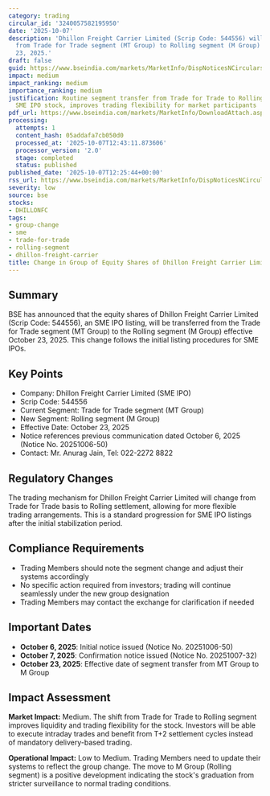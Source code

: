 ```yaml
---
category: trading
circular_id: '3240057582195950'
date: '2025-10-07'
description: 'Dhillon Freight Carrier Limited (Scrip Code: 544556) will be transferred
  from Trade for Trade segment (MT Group) to Rolling segment (M Group) effective October
  23, 2025.'
draft: false
guid: https://www.bseindia.com/markets/MarketInfo/DispNoticesNCirculars.aspx?Noticeid={6CEE084A-2D0E-4139-9212-54CC56D2A827}&noticeno=20251007-32&dt=10/07/2025&icount=32&totcount=34&flag=0
impact: medium
impact_ranking: medium
importance_ranking: medium
justification: Routine segment transfer from Trade for Trade to Rolling segment for
  SME IPO stock, improves trading flexibility for market participants
pdf_url: https://www.bseindia.com/markets/MarketInfo/DownloadAttach.aspx?id=20251007-32&attachedId=
processing:
  attempts: 1
  content_hash: 05addafa7cb050d0
  processed_at: '2025-10-07T12:43:11.873606'
  processor_version: '2.0'
  stage: completed
  status: published
published_date: '2025-10-07T12:25:44+00:00'
rss_url: https://www.bseindia.com/markets/MarketInfo/DispNoticesNCirculars.aspx?Noticeid={6CEE084A-2D0E-4139-9212-54CC56D2A827}&noticeno=20251007-32&dt=10/07/2025&icount=32&totcount=34&flag=0
severity: low
source: bse
stocks:
- DHILLONFC
tags:
- group-change
- sme
- trade-for-trade
- rolling-segment
- dhillon-freight-carrier
title: Change in Group of Equity Shares of Dhillon Freight Carrier Limited
---
```


## Summary

BSE has announced that the equity shares of Dhillon Freight Carrier Limited (Scrip Code: 544556), an SME IPO listing, will be transferred from the Trade for Trade segment (MT Group) to the Rolling segment (M Group) effective October 23, 2025. This change follows the initial listing procedures for SME IPOs.

## Key Points

- Company: Dhillon Freight Carrier Limited (SME IPO)
- Scrip Code: 544556
- Current Segment: Trade for Trade segment (MT Group)
- New Segment: Rolling segment (M Group)
- Effective Date: October 23, 2025
- Notice references previous communication dated October 6, 2025 (Notice No. 20251006-50)
- Contact: Mr. Anurag Jain, Tel: 022-2272 8822

## Regulatory Changes

The trading mechanism for Dhillon Freight Carrier Limited will change from Trade for Trade basis to Rolling settlement, allowing for more flexible trading arrangements. This is a standard progression for SME IPO listings after the initial stabilization period.

## Compliance Requirements

- Trading Members should note the segment change and adjust their systems accordingly
- No specific action required from investors; trading will continue seamlessly under the new group designation
- Trading Members may contact the exchange for clarification if needed

## Important Dates

- **October 6, 2025**: Initial notice issued (Notice No. 20251006-50)
- **October 7, 2025**: Confirmation notice issued (Notice No. 20251007-32)
- **October 23, 2025**: Effective date of segment transfer from MT Group to M Group

## Impact Assessment

**Market Impact:** Medium. The shift from Trade for Trade to Rolling segment improves liquidity and trading flexibility for the stock. Investors will be able to execute intraday trades and benefit from T+2 settlement cycles instead of mandatory delivery-based trading.

**Operational Impact:** Low to Medium. Trading Members need to update their systems to reflect the group change. The move to M Group (Rolling segment) is a positive development indicating the stock's graduation from stricter surveillance to normal trading conditions.
